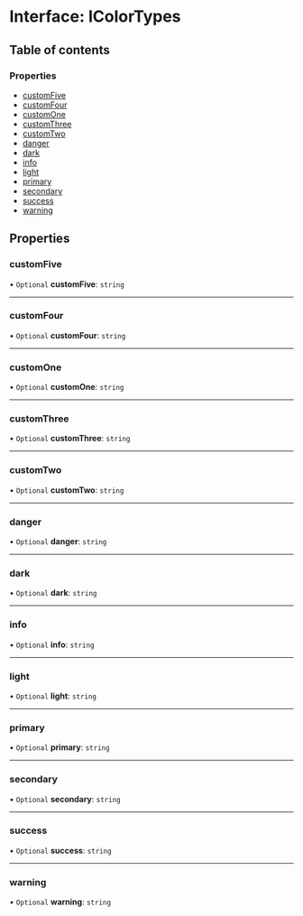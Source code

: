 # Interface: IColorTypes

## Table of contents

### Properties

- [customFive](#/documentation/interface-IColorTypes#customfive)
- [customFour](#/documentation/interface-IColorTypes#customfour)
- [customOne](#/documentation/interface-IColorTypes#customone)
- [customThree](#/documentation/interface-IColorTypes#customthree)
- [customTwo](#/documentation/interface-IColorTypes#customtwo)
- [danger](#/documentation/interface-IColorTypes#danger)
- [dark](#/documentation/interface-IColorTypes#dark)
- [info](#/documentation/interface-IColorTypes#info)
- [light](#/documentation/interface-IColorTypes#light)
- [primary](#/documentation/interface-IColorTypes#primary)
- [secondary](#/documentation/interface-IColorTypes#secondary)
- [success](#/documentation/interface-IColorTypes#success)
- [warning](#/documentation/interface-IColorTypes#warning)

## Properties

### customFive

• `Optional` **customFive**: `string`

___

### customFour

• `Optional` **customFour**: `string`

___

### customOne

• `Optional` **customOne**: `string`

___

### customThree

• `Optional` **customThree**: `string`

___

### customTwo

• `Optional` **customTwo**: `string`

___

### danger

• `Optional` **danger**: `string`

___

### dark

• `Optional` **dark**: `string`

___

### info

• `Optional` **info**: `string`

___

### light

• `Optional` **light**: `string`

___

### primary

• `Optional` **primary**: `string`

___

### secondary

• `Optional` **secondary**: `string`

___

### success

• `Optional` **success**: `string`

___

### warning

• `Optional` **warning**: `string`
